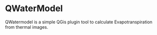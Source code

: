 # QWaterModel
QWatermodel is a simple QGis plugin tool to calculate Evapotranspiration from thermal images.
